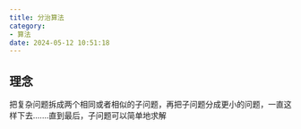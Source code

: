 ```yaml
---
title: 分治算法
category:
- 算法
date: 2024-05-12 10:51:18
---
```


## 理念
把复杂问题拆成两个相同或者相似的子问题，再把子问题分成更小的问题，一直这样下去.......直到最后，子问题可以简单地求解
